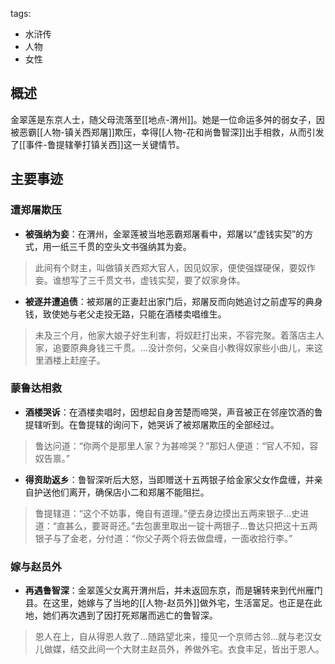 tags:
  - 水浒传
  - 人物
  - 女性

## 概述
金翠莲是东京人士，随父母流落至[[地点-渭州]]。她是一位命运多舛的弱女子，因被恶霸[[人物-镇关西郑屠]]欺压，幸得[[人物-花和尚鲁智深]]出手相救，从而引发了[[事件-鲁提辖拳打镇关西]]这一关键情节。

## 主要事迹
### 遭郑屠欺压
- **被强纳为妾**：在渭州，金翠莲被当地恶霸郑屠看中，郑屠以“虚钱实契”的方式，用一纸三千贯的空头文书强纳其为妾。
> 此间有个财主，叫做镇关西郑大官人，因见奴家，便使强媒硬保，要奴作妾。谁想写了三千贯文书，虚钱实契，要了奴家身体。

- **被逐并遭追债**：被郑屠的正妻赶出家门后，郑屠反而向她追讨之前虚写的典身钱，致使她与老父走投无路，只能在酒楼卖唱维生。
> 未及三个月，他家大娘子好生利害，将奴赶打出来，不容完聚。着落店主人家，追要原典身钱三千贯。...没计奈何，父亲自小教得奴家些小曲儿，来这里酒楼上赶座子。

### 蒙鲁达相救
- **酒楼哭诉**：在酒楼卖唱时，因想起自身苦楚而啼哭，声音被正在邻座饮酒的鲁提辖听到。在鲁提辖的询问下，她哭诉了被郑屠欺压的全部经过。
> 鲁达问道：“你两个是那里人家？为甚啼哭？”那妇人便道：“官人不知，容奴告禀。”

- **得资助返乡**：鲁智深听后大怒，当即赠送十五两银子给金家父女作盘缠，并亲自护送他们离开，确保店小二和郑屠不能阻拦。
> 鲁提辖道：“这个不妨事，俺自有道理。”便去身边摸出五两来银子...史进道：“直甚么，要哥哥还。”去包裹里取出一锭十两银子...鲁达只把这十五两银子与了金老，分付道：“你父子两个将去做盘缠，一面收拾行李。”

### 嫁与赵员外
- **再遇鲁智深**：金翠莲父女离开渭州后，并未返回东京，而是辗转来到代州雁门县。在这里，她嫁与了当地的[[人物-赵员外]]做外宅，生活富足。也正是在此地，她们再次遇到了因打死郑屠而逃亡的鲁智深。
> 恩人在上，自从得恩人救了...随路望北来，撞见一个京师古邻...就与老汉女儿做媒，结交此间一个大财主赵员外，养做外宅。衣食丰足，皆出于恩人。
